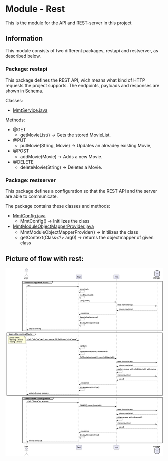 # Module - Rest
This is the module for the API and REST-server in this project

## Information
This module consists of two different packages, restapi and restserver, as described below.

### Package: restapi
This package defines the REST API, wich means what kind of HTTP requests the project supports. The endpoints, payloads and responses are shown in [Schema](API-Schema.md).

Classes:
- [MmtService.java](src/main/java/mmt/restapi/MmtService.java)

Methods:

- @GET
  - getMovieList() -> Gets the stored MovieList.
- @PUT
  - putMovie(String, Movie) -> Updates an alreadey existing Movie,
- @POST
  - addMovie(Movie) -> Adds a new Movie.
- @DELETE
  - deleteMovie(String) -> Deletes a Movie.

### Package: restserver
This package defines a configuration so that the REST API and the server are able to communicate.

The package contains these classes and methods:
- [MmtConfig.java](src/main/java/mmt/restserver/MmtConfig.java)
  - MmtConfig() -> Initilizes the class
- [MmtModuleObjectMapperProvider.java](src/main/java/mmt/restserver/MmtModuleObjectMapperProvider.java)
  - MmtModuleObjectMapperProvider() -> Initilizes the class
  - getContext(Class<?> arg0) -> returns the objectmapper of given class

## Picture of flow with rest:
![REST flow](../diagrams/%20REST-call-sequence-diagram.png)












